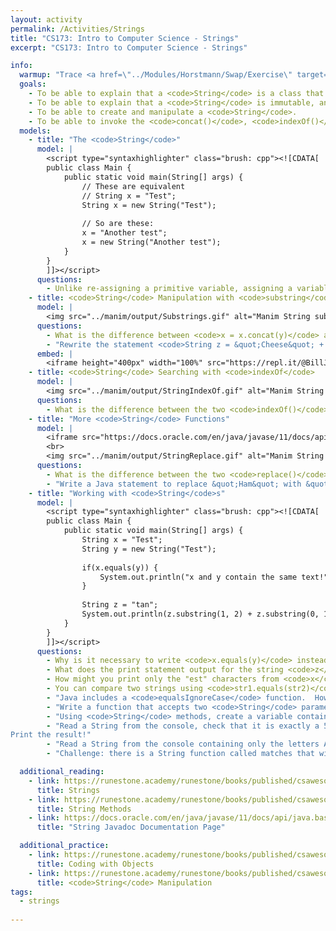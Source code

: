 ```yaml
---
layout: activity
permalink: /Activities/Strings
title: "CS173: Intro to Computer Science - Strings"
excerpt: "CS173: Intro to Computer Science - Strings"

info:
  warmup: "Trace <a href=\"../Modules/Horstmann/Swap/Exercise\" target=\"_blank\">this algorithm</a> to swap two <code>int</code> variables."
  goals: 
    - To be able to explain that a <code>String</code> is a class that stores text and provides functionality that manipulates that text.
    - To be able to explain that a <code>String</code> is immutable, and that new memory is allocated for a <code>String</code> when it is modified.
    - To be able to create and manipulate a <code>String</code>.
    - To be able to invoke the <code>concat()</code>, <code>indexOf()</code>, <code>substring()</code> and <code>replace()</code> methods of a <code>String</code>.
  models:
    - title: "The <code>String</code>"
      model: |
        <script type="syntaxhighlighter" class="brush: cpp"><![CDATA[
        public class Main {
            public static void main(String[] args) {
                // These are equivalent
                // String x = "Test";
                String x = new String("Test");
                
                // So are these:
                x = "Another test";
                x = new String("Another test");
            }
        }
        ]]></script> 
      questions: 
        - Unlike re-assigning a primitive variable, assigning a variable to an object creates a new object.  A <code>String</code> is a class that allocates memory for and stores text. Since String text cannot be reassigned once it is allocated (and must be re-created instead), a <code>String</code> is called an <strong>immutable</strong> object.  Why can’t a <code>String</code> be re-assigned like an <code>int</code> or <code>double</code> can?
    - title: <code>String</code> Manipulation with <code>substring</code>
      model: |
        <img src="../manim/output/Substrings.gif" alt="Manim String substring Animation" />
      questions: 
        - What is the difference between <code>x = x.concat(y)</code> and <code>x = x + y</code> for <code>String</code> objects <code>x</code> and <code>y</code>?
        - "Rewrite the statement <code>String z = &quot;Cheese&quot; + &quot;Hamburger&quot;.substring(3);</code> using the <code>concat</code> function."
      embed: |
        <iframe height="400px" width="100%" src="https://repl.it/@BillJr99/JavaFirstExample?lite=true" scrolling="no" frameborder="no" allowtransparency="true" allowfullscreen="true" sandbox="allow-forms allow-pointer-lock allow-popups allow-same-origin allow-scripts allow-modals"></iframe>
    - title: <code>String</code> Searching with <code>indexOf</code>
      model: |
        <img src="../manim/output/StringIndexOf.gif" alt="Manim String indexOf Animation" />
      questions: 
        - What is the difference between the two <code>indexOf()</code> methods given above? How do you know which version you are calling from a program?
    - title: "More <code>String</code> Functions"
      model: |
        <iframe src="https://docs.oracle.com/en/java/javase/11/docs/api/java.base/java/lang/String.html" width="100%" height="700" scrolling="yes"></iframe>
        <br>
        <img src="../manim/output/StringReplace.gif" alt="Manim String replace Animation" />
      questions:
        - What is the difference between the two <code>replace()</code> methods given above?  How do you know which version you are calling from a program?
        - "Write a Java statement to replace &quot;Ham&quot; with &quot;Cheese&quot; in a <code>String</code> &quot;Hamburger&quot;"
    - title: "Working with <code>String</code>s"
      model: |
        <script type="syntaxhighlighter" class="brush: cpp"><![CDATA[
        public class Main {
            public static void main(String[] args) {
                String x = "Test";
                String y = new String("Test");
                
                if(x.equals(y)) {
                    System.out.println("x and y contain the same text!");
                }
                
                String z = "tan";
                System.out.println(z.substring(1, 2) + z.substring(0, 1));
            }
        }
        ]]></script> 
      questions: 
        - Why is it necessary to write <code>x.equals(y)</code> instead of <code>x == y</code> to check if two <code>String</code> objects contain the same text?       
        - What does the print statement output for the string <code>z</code>?
        - How might you print only the "est" characters from <code>x</code> using the <code>substring</code> method?
        - You can compare two strings using <code>str1.equals(str2)</code>.  Why do you think <code>str1 == str2</code> won't work?
        - "Java includes a <code>equalsIgnoreCase</code> function.  How do you think this works, using other functions that the <code>String</code> class provides?"
        - "Write a function that accepts two <code>String</code> parameters and returns true if the third character of each <code>String</code> is the same.  Be careful to check the length of each <code>String</code> first!"
        - "Using <code>String</code> methods, create a variable containing the word &quot;Book&quot; and the word &quot;keeper&quot;, and create the word &quot;Bookkeeper&quot; and &quot;Beekeeper&quot;.  There are multiple ways to do this!" 
        - "Read a String from the console, check that it is exactly a 5-letter word, and if so, convert it to upper-case.  Replace all the vowels with asterisks
Print the result!"
        - "Read a String from the console containing only the letters A, C, G, and/or T, and convert it to uppercase.  Replace the A's to T's, and all the T's to A's.  Replace the G's with C's and all the C's to G's."
        - "Challenge: there is a String function called matches that will check if a text pattern exists inside the String.    It returns a boolean (true if the pattern is found, false if not).  Use the matches function to see if any letter besides A, C, G, or T is in the String.  Here are some hints: <code>.*</code> means to search for any character (the <code>.</code> represents this) any number of times (the <code>*</code>).  You can check for a particular character using brackets like this: <code>[ACGT]</code> will match one character that is equal to A, C, G, or T.  Try searching for any number of characters, followed by a character in the alphabet other than A, C, G, or T, followed by any number of characters."

  additional_reading:
    - link: https://runestone.academy/runestone/books/published/csawesome/Unit2-Using-Objects/topic-2-6-strings.htm	
      title: Strings
    - link: https://runestone.academy/runestone/books/published/csawesome/Unit2-Using-Objects/topic-2-7-string-methods.html
      title: String Methods
    - link: https://docs.oracle.com/en/java/javase/11/docs/api/java.base/java/lang/String.html
      title: "String Javadoc Documentation Page"

  additional_practice:
    - link: https://runestone.academy/runestone/books/published/csawesome/Unit2-Using-Objects/topic-2-12-practice-coding.html
      title: Coding with Objects
    - link: https://runestone.academy/runestone/books/published/csawesome/Unit4-Iteration/FRQstringScrambleA.html
      title: <code>String</code> Manipulation
tags:
  - strings
  
---
```


